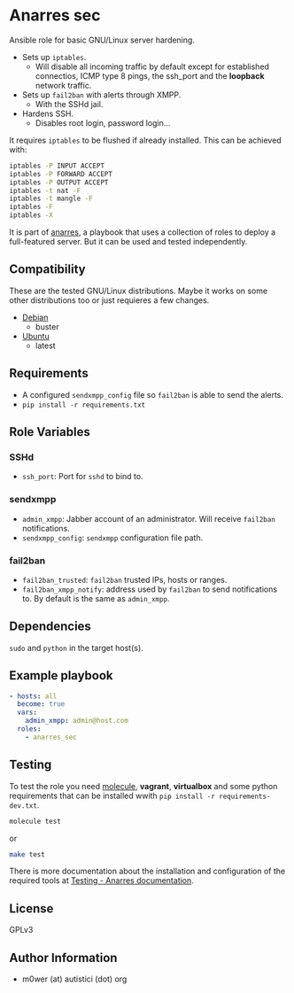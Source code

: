 # Anarres sec

Ansible role for basic GNU/Linux server hardening.

* Sets up `iptables`.
  * Will disable all incoming traffic by default except for established
  connectios, ICMP type 8 pings, the ssh_port and the **loopback** network
  traffic.
* Sets up `fail2ban` with alerts through XMPP.
  * With the SSHd jail.
* Hardens SSH.
  * Disables root login, password login…

It requires `iptables` to be flushed if already installed. This can be
achieved with:

```bash
iptables -P INPUT ACCEPT
iptables -P FORWARD ACCEPT
iptables -P OUTPUT ACCEPT
iptables -t nat -F
iptables -t mangle -F
iptables -F
iptables -X
```

It is part of [anarres](https://github.com/anarres-org/anarres), a playbook that
uses a collection of roles to deploy a full-featured server. But it can be used
and tested independently.

## Compatibility

These are the tested GNU/Linux distributions. Maybe it works on some other
distributions too or just requieres a few changes.

* [Debian](https://www.debian.org/)
  * buster
* [Ubuntu](https://ubuntu.com/)
  * latest

## Requirements

* A configured `sendxmpp_config` file so `fail2ban` is able to send the alerts.
* `pip install -r requirements.txt`

## Role Variables

### SSHd

* `ssh_port`: Port for `sshd` to bind to.

### sendxmpp

* `admin_xmpp`: Jabber account of an administrator. Will receive `fail2ban`
notifications.
* `sendxmpp_config`: `sendxmpp` configuration file path.

### fail2ban

* `fail2ban_trusted`: `fail2ban` trusted IPs, hosts or ranges.
* `fail2ban_xmpp_notify`: address used by `fail2ban` to send notifications to.
By default is the same as `admin_xmpp`.

## Dependencies

`sudo` and `python` in the target host(s).

## Example playbook

```yaml
- hosts: all
  become: true
  vars:
    admin_xmpp: admin@host.com
  roles:
    - anarres_sec
```

## Testing

To test the role you need [molecule](http://molecule.readthedocs.io/en/latest/),
**vagrant**, **virtualbox** and some python requirements that can be installed wwith
`pip install -r requirements-dev.txt`.

```bash
molecule test
```

or

```bash
make test
```

There is more documentation about the installation and configuration of the
required tools at
[Testing - Anarres documentation](https://anarres-org.github.io/anarres/testing/).

## License

GPLv3

## Author Information

* m0wer (at) autistici (dot) org
